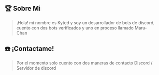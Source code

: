 ## 🏆 **Sobre Mi**
>¡Hola! mi nombre es Kyted y soy un desarrollador de bots de discord, cuento con dos bots verificados y uno en proceso llamado Maru-Chan 



## ☎️ **¡Contactame!**
> Por el momento solo cuento con dos maneras de contacto
> Discord / Servidor de discord
